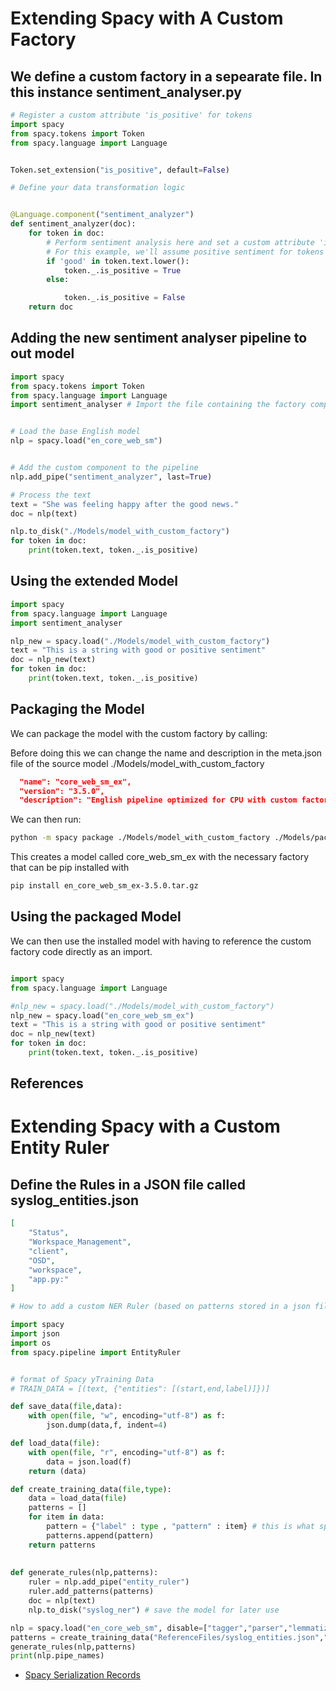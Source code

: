 # Extending Spacy with A Custom Factory

## We define a custom factory in a sepearate file. In this instance sentiment_analyser.py

```python
# Register a custom attribute 'is_positive' for tokens
import spacy
from spacy.tokens import Token
from spacy.language import Language


Token.set_extension("is_positive", default=False)

# Define your data transformation logic


@Language.component("sentiment_analyzer")
def sentiment_analyzer(doc):
    for token in doc:
        # Perform sentiment analysis here and set a custom attribute 'is_positive'
        # For this example, we'll assume positive sentiment for tokens containing 'good'
        if 'good' in token.text.lower():
            token._.is_positive = True
        else:

            token._.is_positive = False
    return doc


```

## Adding the new sentiment analyser pipeline to out model

```python
import spacy
from spacy.tokens import Token
from spacy.language import Language
import sentiment_analyser # Import the file containing the factory component


# Load the base English model
nlp = spacy.load("en_core_web_sm")


# Add the custom component to the pipeline
nlp.add_pipe("sentiment_analyzer", last=True)

# Process the text
text = "She was feeling happy after the good news."
doc = nlp(text)

nlp.to_disk("./Models/model_with_custom_factory")
for token in doc:
    print(token.text, token._.is_positive)
```

## Using the extended Model

```python
import spacy
from spacy.language import Language
import sentiment_analyser

nlp_new = spacy.load("./Models/model_with_custom_factory")
text = "This is a string with good or positive sentiment"
doc = nlp_new(text)
for token in doc:
    print(token.text, token._.is_positive)
```


## Packaging the Model

We can package the model with the custom factory by calling:


Before doing this we can change the name and description in the meta.json file of the source model ./Models/model_with_custom_factory

```json
  "name": "core_web_sm_ex",
  "version": "3.5.0",
  "description": "English pipeline optimized for CPU with custom factory extension. 
```
We can then run:

```bash
python -m spacy package ./Models/model_with_custom_factory ./Models/packages --code sentiment_analyser.py
```

This creates a model called core_web_sm_ex with the necessary factory that can be pip installed with 

```bash
pip install en_core_web_sm_ex-3.5.0.tar.gz
```

## Using the packaged Model

We can then use the installed model with having to reference the custom factory code directly as an import.

```python

import spacy
from spacy.language import Language

#nlp_new = spacy.load("./Models/model_with_custom_factory")
nlp_new = spacy.load("en_core_web_sm_ex")
text = "This is a string with good or positive sentiment"
doc = nlp_new(text)
for token in doc:
    print(token.text, token._.is_positive)
```


## References

# Extending Spacy with a Custom Entity Ruler

## Define the Rules in a JSON file called syslog_entities.json


```json
[
    "Status",
    "Workspace_Management",
    "client",
    "OSD",
    "workspace",
    "app.py:"
]
```

```python
# How to add a custom NER Ruler (based on patterns stored in a json file) to an existing Model to extend NER

import spacy
import json
import os
from spacy.pipeline import EntityRuler


# format of Spacy yTraining Data
# TRAIN_DATA = [(text, {"entities": [(start,end,label)]})]

def save_data(file,data):
    with open(file, "w", encoding="utf-8") as f:
        json.dump(data,f, indent=4)

def load_data(file):
    with open(file, "r", encoding="utf-8") as f:
        data = json.load(f)
    return (data)  

def create_training_data(file,type):
    data = load_data(file)
    patterns = []
    for item in data:
        pattern = {"label" : type , "pattern" : item} # this is what spacy expects
        patterns.append(pattern)
    return patterns    
        
       
def generate_rules(nlp,patterns):
    ruler = nlp.add_pipe("entity_ruler")
    ruler.add_patterns(patterns)
    doc = nlp(text)
    nlp.to_disk("syslog_ner") # save the model for later use

nlp = spacy.load("en_core_web_sm", disable=["tagger","parser","lemmatizer","tok2vec", "tagger"])        
patterns = create_training_data("ReferenceFiles/syslog_entities.json","COMPONENT") 
generate_rules(nlp,patterns)  
print(nlp.pipe_names) 
```

- [Spacy Serialization Records](https://spacy.io/usage/saving-loading#serialization-methods)
